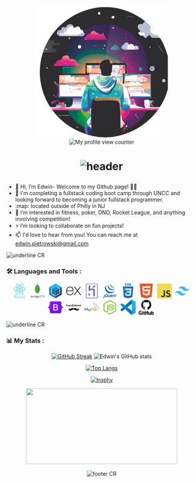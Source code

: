 


<div id="header" align="center">
  <img src="./assets/images/EdwinLogo copy.jpg" width="350"/>
</div>

<div align="center">
<img src="https://komarev.com/ghpvc/?username=BogartDME&label=Bogart's+views&style=plastic-square&color=yellow" alt="My profile view counter"/>
</div>

<h1 align="center">
 
  
  ![header](https://capsule-render.vercel.app/api?type=waving&color=0:AF3E4D,30:3A3E5B,90:193E3D&height=200&section=header&text=Welcome%20to%20my%20github!&animation=twinkling&fontColor=FFFFFF&fontSize=50)
  
</h1>





- 👋 Hi, I’m Edwin- Welcome to my Github page! :man_technologist:
- :seedling: I'm completing a fullstack coding boot camp through UNCC and looking forward to becoming a junior fullstack programmer.
- :map: located outside of Philly in NJ 
- 👀 I’m interested in fitness, poker, DND, Rocket League, and anything involving competition!
- :zap: I’m looking to collaborate on fun projects!
- 📫 I'd love to hear from you! You can reach me at edwin.pietrowski@gmail.com

![underline CR](https://capsule-render.vercel.app/api?type=rect&color=20:3A3E5B,45:AF3E4D,90:193E3D&height=5)

### :hammer_and_wrench: Languages and Tools :

<div align="center">
  
  <img src="https://github.com/devicons/devicon/blob/master/icons/react/react-original-wordmark.svg" title="React" alt="React" width="40" height="40"/>&nbsp;
  <img src="https://github.com/devicons/devicon/blob/master/icons/mongodb/mongodb-original-wordmark.svg" title="Mongodb" alt="Mongo DB" width="40" height="40"/>&nbsp;
  <img src="https://github.com/devicons/devicon/blob/master/icons/sequelize/sequelize-original.svg" title="Sequelize" alt="Sequelize" width="40" height="40"/>&nbsp;
  <img src="https://github.com/devicons/devicon/blob/master/icons/express/express-original.svg" title="Express" alt="Express" width="40" height="40"/>&nbsp;
  <img src="https://github.com/devicons/devicon/blob/master/icons/heroku/heroku-original.svg" title="Heroku" alt="Heroku" width="40" height="40"/>&nbsp;
  <img src="https://github.com/devicons/devicon/blob/master/icons/jquery/jquery-plain-wordmark.svg" title="jquery" alt="jquery" width="40" height="40"/>&nbsp;
  <img src="https://github.com/devicons/devicon/blob/master/icons/css3/css3-plain-wordmark.svg"  title="CSS3" alt="CSS" width="40" height="40"/>&nbsp;
  <img src="https://github.com/devicons/devicon/blob/master/icons/html5/html5-original.svg" title="HTML5" alt="HTML" width="40" height="40"/>&nbsp;
  <img src="https://github.com/devicons/devicon/blob/master/icons/javascript/javascript-original.svg" title="JavaScript" alt="JavaScript" width="40" height="40"/>&nbsp;
  <img src="https://github.com/devicons/devicon/blob/master/icons/tailwindcss/tailwindcss-plain.svg" title="TailwindCSS" alt="TailwindCSS" width="40" height="40"/>&nbsp;
  <img src="https://github.com/devicons/devicon/blob/master/icons/bootstrap/bootstrap-original.svg" title="Bootstrap" alt="Bootstrap" width="40" height="40"/>&nbsp;
  <img src="https://github.com/devicons/devicon/blob/master/icons/handlebars/handlebars-original-wordmark.svg" title="Handlebars"  alt="Handlebars" width="40" height="40"/>&nbsp;
  <img src="https://github.com/devicons/devicon/blob/master/icons/mysql/mysql-original-wordmark.svg" title="MySQL"  alt="MySQL" width="40" height="40"/>&nbsp;
  <img src="https://github.com/devicons/devicon/blob/master/icons/nodejs/nodejs-plain.svg" title="NodeJS" alt="NodeJS" width="40" height="40"/>&nbsp;
  <img src="https://github.com/devicons/devicon/blob/master/icons/vscode/vscode-original.svg" title="VScode" alt="VS code" width="40" height="40"/>&nbsp;
  <img src="https://github.com/devicons/devicon/blob/master/icons/github/github-original-wordmark.svg" title="Github" alt="Github" width="40" height="40"/>&nbsp;
</div>

![underline CR](https://capsule-render.vercel.app/api?type=rect&color=0:AF3E4D,20:193E3D,80:3A3E5B&height=5)

### 📊 My Stats :
<div align="center">
  
[![GitHub Streak](http://github-readme-streak-stats.herokuapp.com?user=BogartDME&theme=midnight-purple&border_radius=6.1&fire=16EB60&currStreakNum=0FEB40&border=FFFDFD&dates=FBFFFD)](https://git.io/streak-stats)
![Edwin's GitHub stats](https://github-readme-stats.vercel.app/api?username=BogartDME&show_icons=true&theme=midnight-purple)


[![Top Langs](https://github-readme-stats.vercel.app/api/top-langs/?username=BogartDME&&layout=compact&langs_count=4&theme=midnight-purple)](https://github.com/BogartDME/github-readme-stats)

[![trophy](https://github-profile-trophy.vercel.app/?username=BogartDME&theme=dracula)](https://github.com/ryo-ma/github-profile-trophy)


  
<img src="https://media.giphy.com/media/HscDLzkO8EOTmgkhQP/giphy.gif" width="400" height="200"/>

  ![footer CR](https://capsule-render.vercel.app/api?type=waving&color=0:AF3E4D,80:193E3D&height=140&section=footer)


</div>
<!---
BogartDME/BogartDME is a ✨ special ✨ repository because its `README.md` (this file) appears on your GitHub profile.
You can click the Preview link to take a look at your changes.
--->
